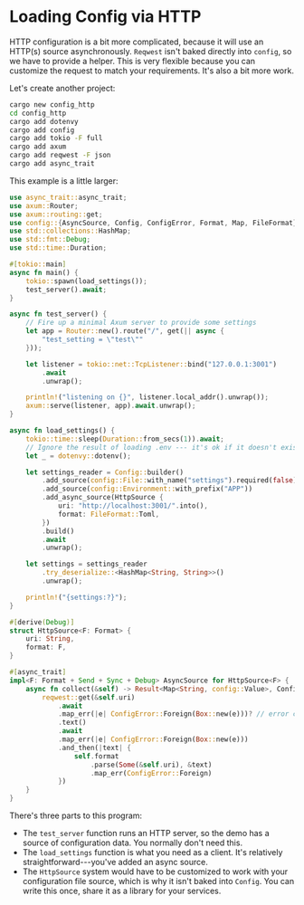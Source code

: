 # Loading Config via HTTP

HTTP configuration is a bit more complicated, because it will use an HTTP(s) source asynchronously. `Reqwest` isn't baked directly into `config`, so we have to provide a helper. This is very flexible because you can customize the request to match your requirements. It's also a bit more work.

Let's create another project:

```bash
cargo new config_http
cd config_http
cargo add dotenvy
cargo add config
cargo add tokio -F full
cargo add axum
cargo add reqwest -F json
cargo add async_trait
```

This example is a little larger:

```rust
use async_trait::async_trait;
use axum::Router;
use axum::routing::get;
use config::{AsyncSource, Config, ConfigError, Format, Map, FileFormat};
use std::collections::HashMap;
use std::fmt::Debug;
use std::time::Duration;

#[tokio::main]
async fn main() {
    tokio::spawn(load_settings());
    test_server().await;    
}

async fn test_server() {
    // Fire up a minimal Axum server to provide some settings
    let app = Router::new().route("/", get(|| async {
        "test_setting = \"test\""
    }));

    let listener = tokio::net::TcpListener::bind("127.0.0.1:3001")
        .await
        .unwrap();

    println!("listening on {}", listener.local_addr().unwrap());
    axum::serve(listener, app).await.unwrap();
}

async fn load_settings() {
    tokio::time::sleep(Duration::from_secs(1)).await;
    // Ignore the result of loading .env --- it's ok if it doesn't exist
    let _ = dotenvy::dotenv();

    let settings_reader = Config::builder()
        .add_source(config::File::with_name("settings").required(false))
        .add_source(config::Environment::with_prefix("APP"))
        .add_async_source(HttpSource {
            uri: "http://localhost:3001/".into(),
            format: FileFormat::Toml,
        })
        .build()
        .await
        .unwrap();

    let settings = settings_reader
        .try_deserialize::<HashMap<String, String>>()
        .unwrap();

    println!("{settings:?}");
}

#[derive(Debug)]
struct HttpSource<F: Format> {
    uri: String,
    format: F,
}

#[async_trait]
impl<F: Format + Send + Sync + Debug> AsyncSource for HttpSource<F> {
    async fn collect(&self) -> Result<Map<String, config::Value>, ConfigError> {
        reqwest::get(&self.uri)
            .await
            .map_err(|e| ConfigError::Foreign(Box::new(e)))? // error conversion is possible from custom AsyncSource impls
            .text()
            .await
            .map_err(|e| ConfigError::Foreign(Box::new(e)))
            .and_then(|text| {
                self.format
                    .parse(Some(&self.uri), &text)
                    .map_err(ConfigError::Foreign)
            })
    }
}
```

There's three parts to this program:

* The `test_server` function runs an HTTP server, so the demo has a source of configuration data. You normally don't need this.
* The `load_settings` function is what you need as a client. It's relatively straightforward---you've added an async source.
* The `HttpSource` system would have to be customized to work with your configuration file source, which is why it isn't baked into `Config`. You can write this once, share it as a library for your services.


